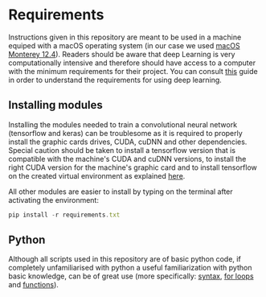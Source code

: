 # Requirements

Instructions given in this repository are meant to be used in a machine equiped with a
macOS operating system (in our case we used [macOS Monterey 12.4](https://support.apple.com/fr-fr/HT213257)).
Readers should be aware that deep Learning is very computationally intensive and therefore
should have access to a computer with the minimum requirements for their project.
You can consult [this](https://timdettmers.com/2018/12/16/deep-learning-hardware-guide/) guide in order to understand the requirements for using deep learning.

## Installing modules

Installing the modules needed to train a convolutional neural network (tensorflow and keras) can be troublesome as
it is required to properly install the graphic cards drives, CUDA, cuDNN and other dependencies. Special caution should be
taken to install a tensorflow version that is compatible with the machine's CUDA and cuDNN versions,
to install the right CUDA version for the machine's graphic card and to install tensorflow on the created virtual environment
as explained [here](https://github.com/yassine-rd/bird_species_classification/blob/master/requirements/TENSORFLOW.md).

All other modules are easier to install by typing on the terminal after activating the environment:

```javascript
pip install -r requirements.txt
```

## Python

Although all scripts used in this repository are of basic python code, if completely unfamiliarised with python
a useful familiarization with python basic knowledge, can be of great use
(more specifically: [syntax]( https://www.w3schools.com/python/python_syntax.asp),
[for loops]( https://www.w3schools.com/python/python_for_loops.asp) and
[functions]( https://www.w3schools.com/python/python_functions.asp)).
